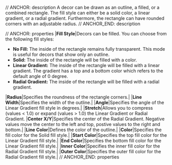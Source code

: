 // ANCHOR: description
A decor can be drawn as an outline, a filled, or a combined rectangle. The fill style can either be a solid color, a linear gradient, or a radial gradient. Furthermore, the rectangle can have rounded corners with an adjustable radius.
// ANCHOR_END: description

// ANCHOR: properties
|**Fill Style**|Decors can be filled. You can choose from the following fill styles:<ul><li>**No Fill:** The inside of the rectangle remains fully transparent.  This mode is useful for decors that show only an outline.</li><li>**Solid:** The inside of the rectangle will be filled with a color.</li><li>**Linear Gradient:** The inside of the rectangle will be filled with a linear gradient. The gradient has a top and a bottom color which refers to the default angle of 0 degree.</li><li>**Radial Gradient:** The inside of the rectangle will be filled with a radial gradient.</li></ul>
|**Radius**|Specifies the roundness of the rectangle corners.|
|**Line Width**|Specifies the width of the outline.|
|**Angle**|Specifies the angle of the Linear Gradient fill style in degrees.|
|**Stretch**|Allows you to compress (values < 1.0) or expand (values > 1.0) the Linear Gradient or Radial Gradient.
|**Center X/Y**|Specifies the center of the Radial Gradient. Negative values move the center to the left and top, postive values to the right and bottom.|
|**Line Color**|Defines the color of the outline.|
|**Color**|Specifies the fill color for the Solid fill style.|
|**Start Color**|Specifies the top fill color for the Linear Gradient fill style.|
|**End Color**|Specifies the bottom fill color for the Linear Gradient fill style.|
|**Inner Color**|Specifies the inner fill color for the Radial Gradient fill style.|
|**Outer Color**|Specifies the outer fill color for the Radial Gradient fill style.|
// ANCHOR_END: properties